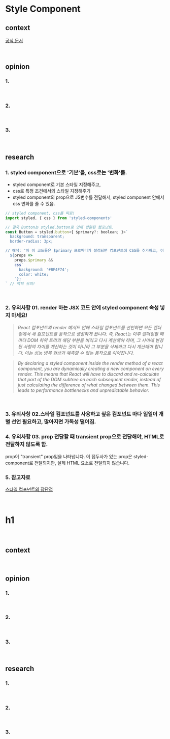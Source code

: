 # Style Component

## context

[공식 문서](https://styled-components.com/)

<br>

## opinion

### 1.
<br>

### 2. 
<br>

### 3. 

<br>

## research

### 1. styled component으로 '기본'을, css로는 '변화'를.
- styled component로 기본 스타일 지정해주고,
- css로 특정 조건에서의 스타일 지정해주기
- styled component의 prop으로 JS변수를 전달해서, styled component 안에서 css 변화를 줄 수 있음.

```js
// styled component, css를 따로!
import styled, { css } from 'styled-components'

// 결국 Button는 styled.button로 인해 반환된 컴포넌트.
const Button = styled.button<{ $primary?: boolean; }>` 
  background: transparent;
  border-radius: 3px;

// 해석: '아 이 코드들은 $primary 프로퍼티가 설정되면 컴포넌트에 CSS를 추가하고, 이 경우 배경과 색상을 변경하는 거야.'
  ${props =>
    props.$primary &&
    css`
      background: '#BF4F74';
      color: white;
    `};
` // 백틱 유의!
```
<br>

### 2. 유의사항 01. render 하는 JSX 코드 안에 styled component 속성 넣지 마세요!
> *React 컴포넌트의 render 메서드 안에 스타일 컴포넌트를 선언하면 모든 렌더링에서 새 컴포넌트를 동적으로 생성하게 됩니다. 즉, React는 이후 렌더링할 때마다 DOM 하위 트리의 해당 부분을 버리고 다시 계산해야 하며, 그 사이에 변경된 사항의 차이를 계산하는 것이 아니라 그 부분을 삭제하고 다시 계산해야 합니다. 이는 성능 병목 현상과 예측할 수 없는 동작으로 이어집니다.*

> *By declaring a styled component inside the render method of a react component, you are dynamically creating a new component on every render. This means that React will have to discard and re-calculate that part of the DOM subtree on each subsequent render, instead of just calculating the difference of what changed between them. This leads to performance bottlenecks and unpredictable behavior.*
<br>

### 3. 유의사항 02.스타일 컴포넌트를 사용하고 싶은 컴포넌트 마다 일일이 개별 선언 필요하고, 많아지면 가독성 떨어짐.


### 4. 유의사항 03. prop 전달할 때 transient prop으로 전달해야, HTML로 전달하지 않도록 함.
prop이 "transient" prop임을 나타냅니다. 이 접두사가 있는 prop은 styled-component로 전달되지만, 실제 HTML 요소로 전달되지 않습니다.

### 5. 참고자료
[스타일 컴포넌트의 장단점](https://aboveimagine.tistory.com/124)

<br>

# h1

<br>

## context

<br>

## opinion

### 1.
<br>

### 2. 
<br>

### 3. 

<br>

## research

### 1.
<br>

### 2. 
<br>

### 3. 
